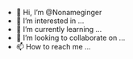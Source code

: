 - 👋 Hi, I’m @Nonameginger
- 👀 I’m interested in ...
- 🌱 I’m currently learning ...
- 💞️ I’m looking to collaborate on ...
- 📫 How to reach me ...

<!---
Nonameginger/Nonameginger is a ✨ special ✨ repository because its `README.md` (this file) appears on your GitHub profile.
You can click the Preview link to take a look at your changes.
--->
